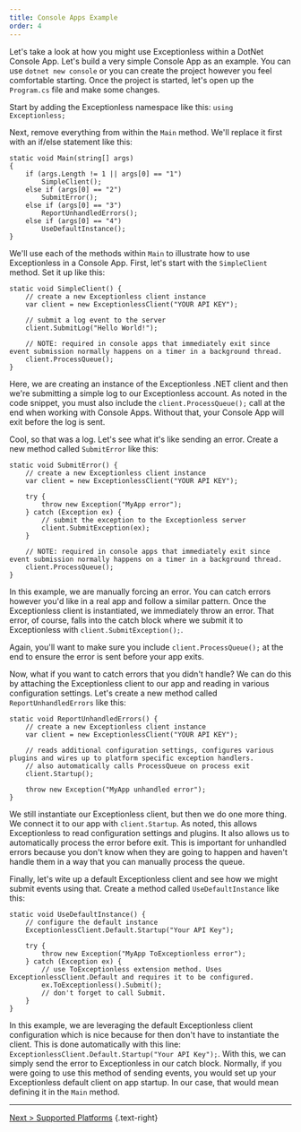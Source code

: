 ```yaml
---
title: Console Apps Example
order: 4
---
```


Let's take a look at how you might use Exceptionless within a DotNet Console App. Let's build a very simple Console App as an example. You can use `dotnet new console` or you can create the project however you feel comfortable starting. Once the project is started, let's open up the `Program.cs` file and make some changes. 

Start by adding the Exceptionless namespace like this: `using Exceptionless;`

Next, remove everything from within the `Main` method. We'll replace it first with an if/else statement like this: 

```
static void Main(string[] args)
{
    if (args.Length != 1 || args[0] == "1")
        SimpleClient();
    else if (args[0] == "2")
        SubmitError();
    else if (args[0] == "3")
        ReportUnhandledErrors();
    else if (args[0] == "4")
        UseDefaultInstance();
}
```

We'll use each of the methods within `Main` to illustrate how to use Exceptionless in a Console App. First, let's start with the `SimpleClient` method. Set it up like this: 

```
static void SimpleClient() {
    // create a new Exceptionless client instance
    var client = new ExceptionlessClient("YOUR API KEY");

    // submit a log event to the server
    client.SubmitLog("Hello World!");

    // NOTE: required in console apps that immediately exit since event submission normally happens on a timer in a background thread.
    client.ProcessQueue();
}
```

Here, we are creating an instance of the Exceptionless .NET client and then we're submitting a simple log to our Exceptionless account. As noted in the code snippet, you must also include the `client.ProcessQueue();` call at the end when working with Console Apps. Without that, your Console App will exit before the log is sent. 

Cool, so that was a log. Let's see what it's like sending an error. Create a new method called `SubmitError` like this: 

```
static void SubmitError() {
    // create a new Exceptionless client instance
    var client = new ExceptionlessClient("YOUR API KEY");

    try {
        throw new Exception("MyApp error");
    } catch (Exception ex) {
        // submit the exception to the Exceptionless server
        client.SubmitException(ex);
    }

    // NOTE: required in console apps that immediately exit since event submission normally happens on a timer in a background thread.
    client.ProcessQueue();
}
```

In this example, we are manually forcing an error. You can catch errors however you'd like in a real app and follow a similar pattern. Once the Exceptionless client is instantiated, we immediately throw an error. That error, of course, falls into the catch block where we submit it to Exceptionless with `client.SubmitException();`.

Again, you'll want to make sure you include `client.ProcessQueue();` at the end to ensure the error is sent before your app exits. 

Now, what if you want to catch errors that you didn't handle? We can do this by attaching the Exceptionless client to our app and reading in various configuration settings. Let's create a new method called `ReportUnhandledErrors` like this: 

```
static void ReportUnhandledErrors() {
    // create a new Exceptionless client instance
    var client = new ExceptionlessClient("YOUR API KEY");

    // reads additional configuration settings, configures various plugins and wires up to platform specific exception handlers.
    // also automatically calls ProcessQueue on process exit
    client.Startup();

    throw new Exception("MyApp unhandled error");
}
```

We still instantiate our Exceptionless client, but then we do one more thing. We connect it to our app with `client.Startup`. As noted, this allows Exceptionless to read configuration settings and plugins. It also allows us to automatically process the error before exit. This is important for unhandled errors because you don't know when they are going to happen and haven't handle them in a way that you can manually process the queue. 

Finally, let's wite up a default Exceptionless client and see how we might submit events using that. Create a method called `UseDefaultInstance` like this: 

```
static void UseDefaultInstance() {
    // configure the default instance
    ExceptionlessClient.Default.Startup("Your API Key");

    try {
        throw new Exception("MyApp ToExceptionless error");
    } catch (Exception ex) {
        // use ToExceptionless extension method. Uses ExceptionlessClient.Default and requires it to be configured.
        ex.ToExceptionless().Submit();
        // don't forget to call Submit.
    }
}
```

In this example, we are leveraging the default Exceptionless client configuration which is nice because for then don't have to instantiate the client. This is done automatically with this line: `ExceptionlessClient.Default.Startup("Your API Key");`. With this, we can simply send the error to Exceptionless in our catch block. Normally, if you were going to use this method of sending events, you would set up your Exceptionless default client on app startup. In our case, that would mean defining it in the `Main` method. 

--- 

[Next > Supported Platforms](supported-platforms.md) {.text-right}